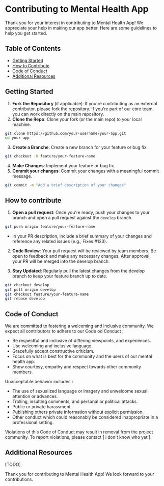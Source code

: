 # Contributing to Mental Health App

Thank you for your interest in contributing to Mental Health App! We appreciate your help in making our app better. Here are some guidelines to help you get started.

## Table of Contents
- [Getting Started](#getting-started)
- [How to Contribute](#how-to-contribute)
- [Code of Conduct](#code-of-conduct)
- [Additional Resources](#additional-resources)

## Getting Started

1. **Fork the Repository** (if applicable): If you're contributing as an external contributor, please fork the repository. If you're part of our core team, you can work directly on the main repository.
2. **Clone the Repo**: Clone your fork (or the main repo) to your local machine.
```bash
git clone https://github.com/your-username/your-app.git
cd your-app
```
3. **Create a Branche**: Create a new branch for your feature or bug fix
```bash
git checkout -b feature/your-feature-name
```
4. **Make Changes**: Implement your feature or bug fix.
5. **Commit your changes**: Commit your changes with a meaningful commit message.
```bash
git commit -m "Add a brief description of your changes"
```

## How to contribute
1. **Open a pull request**: Once you're ready, push your changes to your branch and open a pull request against the `develop` branch.
```bash
git push origin feature/your-feature-name
```
- In your PR description, include a brief summary of your changes and reference any related issues (e.g., Fixes #123).

2. **Code Review**: Your pull request will be reviewed by team members. Be open to feedback and make any necessary changes. After approval, your PR will be merged into the develop branch.

3. **Stay Updated**: Regularly pull the latest changes from the develop branch to keep your feature branch up to date.
```bash
git checkout develop
git pull origin develop
git checkout feature/your-feature-name
git rebase develop
```

## Code of Conduct
We are committed to fostering a welcoming and inclusive community. We expect all contributors to adhere to our Code od Conduct :
- Be respectful and inclusive of differing viewpoints, and experiences.
- Use welcoming and inclusive language.
- Gracefully accept constructive criticism.
- Focus on what is best for the community and the users of our mental health app.
- Show courtesy, empathy and respect towards other community members.

Unacceptable behavior includes :
- The use of sexualized language or imagery and unwelcome sexual attention or advances.
- Trolling, insulting comments, and personal or political attacks.
- Public or private harassment.
- Publishing others private information without explicit permission.
- Other conduct which could reasonably be considered inappropriate in a professional setting.

Violations of this Code of Conduct may result in removal from the project community.
To report violations, please contact [ i don't know who yet ].

## Additional Resources
[TODO]

Thank you for contributing to Mental Health App! We look forward to your contributions.
